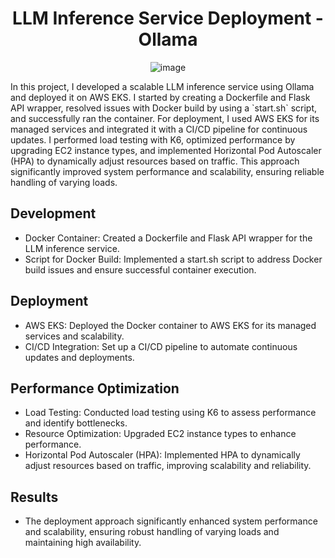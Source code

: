 <div align="center">
  
# LLM Inference Service Deployment - Ollama

![image](https://github.com/user-attachments/assets/4deab5fb-e31c-4da4-ab15-481803c9fab2)

</div>
In this project, I developed a scalable LLM inference service using Ollama and deployed it on AWS EKS. I started by creating a Dockerfile and Flask API wrapper, resolved issues with Docker build by using a `start.sh` script, and successfully ran the container. For deployment, I used AWS EKS for its managed services and integrated it with a CI/CD pipeline for continuous updates. I performed load testing with K6, optimized performance by upgrading EC2 instance types, and implemented Horizontal Pod Autoscaler (HPA) to dynamically adjust resources based on traffic. This approach significantly improved system performance and scalability, ensuring reliable handling of varying loads.

## Development
- Docker Container: Created a Dockerfile and Flask API wrapper for the LLM inference service.
- Script for Docker Build: Implemented a start.sh script to address Docker build issues and ensure successful container execution.

## Deployment
- AWS EKS: Deployed the Docker container to AWS EKS for its managed services and scalability.
- CI/CD Integration: Set up a CI/CD pipeline to automate continuous updates and deployments.

## Performance Optimization
- Load Testing: Conducted load testing using K6 to assess performance and identify bottlenecks.
- Resource Optimization: Upgraded EC2 instance types to enhance performance.
- Horizontal Pod Autoscaler (HPA): Implemented HPA to dynamically adjust resources based on traffic, improving scalability and reliability.

## Results
- The deployment approach significantly enhanced system performance and scalability, ensuring robust handling of varying loads and maintaining high availability.
